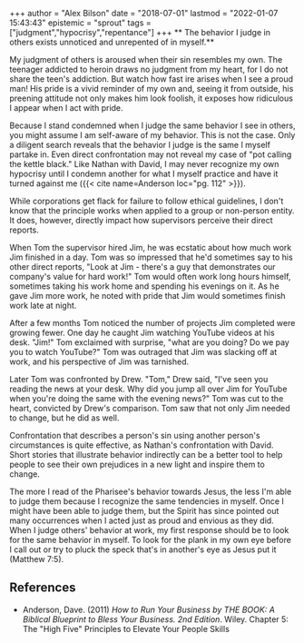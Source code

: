 +++
author = "Alex Bilson"
date = "2018-07-01"
lastmod = "2022-01-07 15:43:43"
epistemic = "sprout"
tags = ["judgment","hypocrisy","repentance"]
+++
** The behavior I judge in others exists unnoticed and unrepented of in myself.**

My judgment of others is aroused when their sin resembles my own. The teenager addicted to heroin draws no judgment from my heart, for I do not share the teen's addiction. But watch how fast ire arises when I see a proud man! His pride is a vivid reminder of my own and, seeing it from outside, his preening attitude not only makes him look foolish, it exposes how ridiculous I appear when I act with pride.

Because I stand condemned when I judge the same behavior I see in others, you might assume I am self-aware of my behavior. This is not the case. Only a diligent search reveals that the behavior I judge is the same I myself partake in. Even direct confrontation may not reveal my case of "pot calling the kettle black." Like Nathan with David, I may never recognize my own hypocrisy until I condemn another for what I myself practice and have it turned against me ({{< cite name=Anderson loc="pg. 112" >}}).

While corporations get flack for failure to follow ethical guidelines, I don't know that the principle works when applied to a group or non-person entity. It does, however, directly impact how supervisors perceive their direct reports.

When Tom the supervisor hired Jim, he was ecstatic about how much work Jim finished in a day. Tom was so impressed that he'd sometimes say to his other direct reports, "Look at Jim - there's a guy that demonstrates our company's value for hard work!" Tom would often work long hours himself, sometimes taking his work home and spending his evenings on it. As he gave Jim more work, he noted with pride that Jim would sometimes finish work late at night.

After a few months Tom noticed the number of projects Jim completed were growing fewer. One day he caught Jim watching YouTube videos at his desk. "Jim!" Tom exclaimed with surprise, "what are you doing? Do we pay you to watch YouTube?" Tom was outraged that Jim was slacking off at work, and his perspective of Jim was tarnished.

Later Tom was confronted by Drew. "Tom," Drew said, "I've seen you reading the news at your desk. Why did you jump all over Jim for YouTube when you're doing the same with the evening news?" Tom was cut to the heart, convicted by Drew's comparison. Tom saw that not only Jim needed to change, but he did as well.

Confrontation that describes a person's sin using another person's circumstances is quite effective, as Nathan's confrontation with David. Short stories that illustrate behavior indirectly can be a better tool to help people to see their own  prejudices in a new light and inspire them to change.

The more I read of the Pharisee's behavior towards Jesus, the less I'm able to judge them because I recognize the same tendencies in myself. Once I might have been able to judge them, but the Spirit has since pointed out many occurrences when I acted just as proud and envious as they did. When I judge others' behavior at work, my first response should be to look for the same behavior in myself. To look for the plank in my own eye before I call out or try to pluck the speck that's in another's eye as Jesus put it (Matthew 7:5).

## References

- Anderson, Dave. (2011) _How to Run Your Business by THE BOOK: A Biblical Blueprint to Bless Your Business. 2nd Edition_. Wiley. Chapter 5: The "High Five" Principles to Elevate Your People Skills

